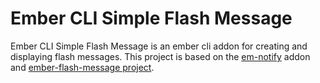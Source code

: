 # Ember CLI Simple Flash Message

Ember CLI Simple Flash Message is an ember cli addon for creating and displaying flash messages. This project is based on the [em-notify](https://github.com/sir-dunxalot/notify) addon and [ember-flash-message project](https://github.com/ryanto/ember-flash-message).
